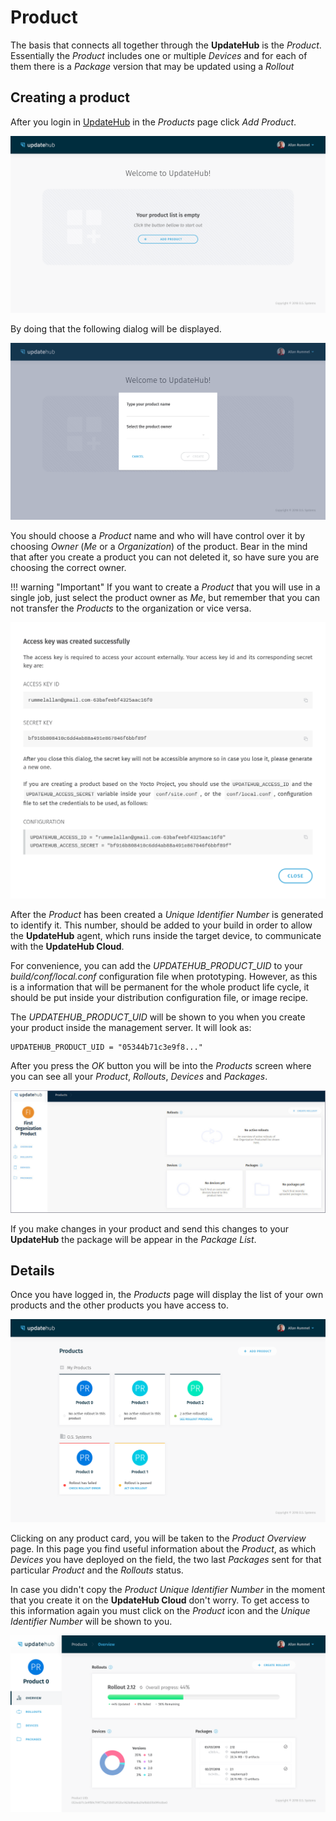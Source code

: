# Product

The basis that connects all together through the **UpdateHub** is the *Product*. Essentially the *Product* includes one or multiple *Devices* and for each of them there is a *Package* version that may be updated using a *Rollout*

## Creating a product 

After you login in [UpdateHub](https://auth.updatehub.io/auth/login/) in the *Products* page click *Add Product*.

![product add](../img/dashboard/addProduct.png)

By doing that the following dialog will be displayed. 

![product modal](../img/dashboard/modalProduct.png)

You should choose a *Product* name and who will have control over it by choosing  *Owner* (*Me* or a *Organization*) of the product. Bear in the mind that after you create a product you can not deleted it, so have sure you are choosing the correct owner.

!!! warning "Important"
	If you want to create a *Product* that you will use in a single job, just select the product owner as *Me*, but remember that you can not transfer the *Products* to the organization or vice versa.

![](../img/dashboard/accesskey.png)

After the *Product* has been created a *Unique Identifier Number* is generated to identify it. This number, should be added to your build in order to allow the **UpdateHub** agent, which runs inside the target device, to communicate with the **UpdateHub Cloud**.

For convenience, you can add the *UPDATEHUB_PRODUCT_UID* to your  *build/conf/local.conf* configuration file when prototyping. However, as this is a information that will be permanent for the whole product life cycle, it should be put inside your distribution configuration file, or image recipe.

The *UPDATEHUB_PRODUCT_UID* will be shown to you when you create your product inside the management server. It will look as:

```
UPDATEHUB_PRODUCT_UID = "05344b71c3e9f8..."
```
After you press the *OK* button you will be into the *Products* screen where you can see all your *Product*, *Rollouts*, *Devices* and *Packages*.

![First Product Screen](../img/getting-started/productscreen.png)

If you make changes in your product and send this changes to your **UpdateHub** the package will be appear in the *Package List*.

## Details

Once you have logged in, the *Products* page will display the list of your own products and the other products you have access to.

![product list](../img/dashboard/productList.png)

Clicking on any product card, you will be taken to the *Product Overview* page. In this page you find useful information about the *Product*, as which *Devices* you have deployed on the field, the two last *Packages* sent for that particular *Product* and the *Rollouts* status.

In case you didn't copy the *Product Unique Identifier Number* in the moment that you create it on the **UpdateHub Cloud** don't worry. To get access to this information again you must click on the *Product* icon and the *Unique Identifier Number* will be shown to you.

![overview](../img/dashboard/overview.png)